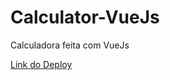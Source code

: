 # Calculator-VueJs
Calculadora feita com VueJs

[Link do Deploy](https://wonderful-kare-8a8b15.netlify.app/)

